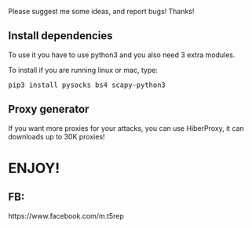 Please suggest me some ideas, and report bugs!
Thanks!


<h2>Install dependencies</h2>
To use it you have to use python3 and you also need 3 extra modules.

To install if you are running linux or mac, type:
<pre>pip3 install pysocks bs4 scapy-python3</pre>

<h2>Proxy generator</h2>
If you want more proxies for your attacks, you can use HiberProxy, it can downloads up to 30K proxies!


<h1>ENJOY!</h1>


<h2>FB:</h2>
https://www.facebook.com/m.t5rep
